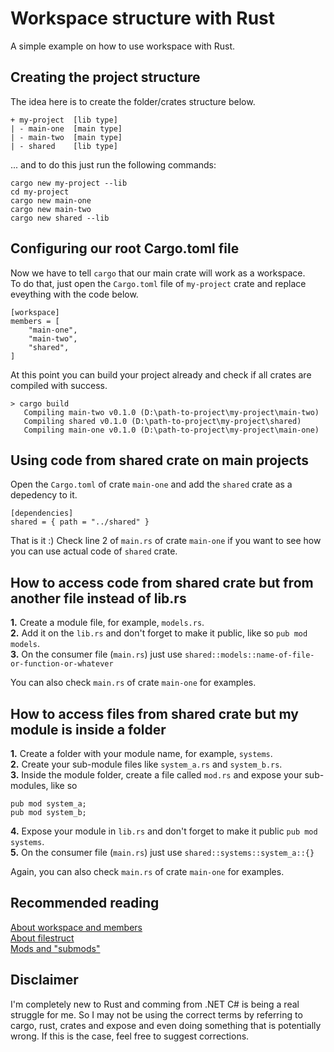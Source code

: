 # Workspace structure with Rust
A simple example on how to use workspace with Rust.  

## Creating the project structure  
The idea here is to create the folder/crates structure below.
```
+ my-project  [lib type]
| - main-one  [main type] 
| - main-two  [main type]
| - shared    [lib type]
```
... and to do this just run the following commands:
```
cargo new my-project --lib
cd my-project
cargo new main-one
cargo new main-two
cargo new shared --lib
```  

## Configuring our root Cargo.toml file
Now we have to tell ```cargo``` that our main crate will work as a workspace.  
To do that, just open the `Cargo.toml` file of `my-project` crate and replace eveything with the code below.  
```
[workspace]
members = [
    "main-one",
    "main-two",
    "shared",
]
```
At this point you can build your project already and check if all crates are compiled with success.
```
> cargo build
   Compiling main-two v0.1.0 (D:\path-to-project\my-project\main-two)
   Compiling shared v0.1.0 (D:\path-to-project\my-project\shared)
   Compiling main-one v0.1.0 (D:\path-to-project\my-project\main-one)
```

## Using code from shared crate on main projects  
Open the `Cargo.toml` of crate `main-one` and add the `shared` crate as a depedency to it.
```
[dependencies]
shared = { path = "../shared" }
```
That is it :)
Check line 2 of `main.rs` of crate `main-one` if you want to see how you can use actual code of `shared` crate.

## How to access code from shared crate but from another file instead of lib.rs
**1.** Create a module file, for example, `models.rs`.  
**2.** Add it on the `lib.rs` and don't forget to make it public, like so `pub mod models`.  
**3.** On the consumer file (`main.rs`) just use `shared::models::name-of-file-or-function-or-whatever`

You can also check `main.rs` of crate `main-one` for examples.

## How to access files from shared crate but my module is inside a folder
**1.** Create a folder with your module name, for example, `systems`.  
**2.** Create your sub-module files like `system_a.rs` and `system_b.rs`.  
**3.** Inside the module folder, create a file called `mod.rs` and expose your sub-modules, like so  
```
pub mod system_a;
pub mod system_b;
```
**4.** Expose your module in `lib.rs` and don't forget to make it public `pub mod systems`.  
**5.** On the consumer file (`main.rs`) just use `shared::systems::system_a::{}`

Again, you can also check `main.rs` of crate `main-one` for examples.

## Recommended reading
[About workspace and members](https://doc.rust-lang.org/book/ch14-03-cargo-workspaces.html)  
[About filestruct](https://doc.rust-lang.org/stable/rust-by-example/mod.html)  
[Mods and "submods"](https://doc.rust-lang.org/stable/rust-by-example/mod/split.html)  

## Disclaimer
I'm completely new to Rust and comming from .NET C# is being a real struggle for me. So I may not be using the correct terms by referring to cargo, rust, crates and expose and even doing something that is potentially wrong. If this is the case, feel free to suggest corrections.
